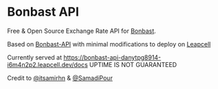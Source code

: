 # Bonbast API 
Free & Open Source Exchange Rate API for [Bonbast](https://www.bonbast.com).

Based on  [Bonbast-API](https://github.com/itsamirhn/Bonbast-API) with minimal modifications to deploy on [Leapcell](https://leapcell.io/)

Currently served at https://bonbast-api-danytpg8914-i6m4n2p2.leapcell.dev/docs UPTIME IS NOT GUARANTEED

Credit to [@itsamirhn](https://github.com/itsamirhn) & [@SamadiPour](https://github.com/SamadiPour)
